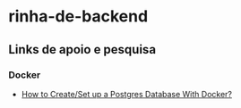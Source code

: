 # rinha-de-backend


## Links de apoio e pesquisa
### Docker
- [How to Create/Set up a Postgres Database With Docker?](https://www.commandprompt.com/education/how-to-create-a-postgresql-database-in-docker/)